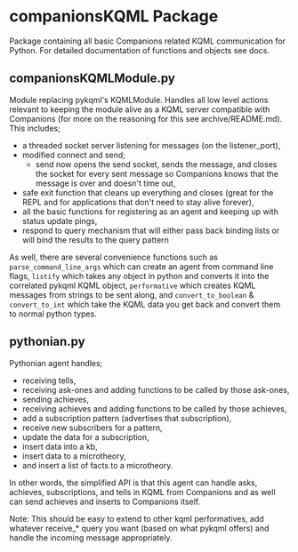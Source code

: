 # companionsKQML Package

Package containing all basic Companions related KQML communication for Python. For detailed documentation of functions and objects see docs.

## companionsKQMLModule.py

Module replacing pykqml's KQMLModule. Handles all low level actions relevant to keeping the module alive as a KQML server compatible with Companions (for more on the reasoning for this see archive/README.md). This includes;
* a threaded socket server listening for messages (on the listener_port),
* modified connect and send;
  * send now opens the send socket, sends the message, and closes the socket for every sent message so Companions knows that the message is over and doesn't time out,
* safe exit function that cleans up everything and closes (great for the REPL and for applications that don't need to stay alive forever),
* all the basic functions for registering as an agent and keeping up with status update pings,
* respond to query mechanism that will either pass back binding lists or will bind the results to the query pattern

As well, there are several convenience functions such as `parse_command_line_args` which can create an agent from command line flags, `listify` which takes any object in python and converts it into the correlated pykqml KQML object, `performative` which creates KQML messages from strings to be sent along, and `convert_to_boolean` & `convert_to_int` which take the KQML data you get back and convert them to normal python types.

## pythonian.py

Pythonian agent handles;
* receiving tells,
* receiving ask-ones and adding functions to be called by those ask-ones,
* sending achieves,
* receiving achieves and adding functions to be called by those achieves,
* add a subscription pattern (advertises that subscription),
* receive new subscribers for a pattern,
* update the data for a subscription,
* insert data into a kb,
* insert data to a microtheory,
* and insert a list of facts to a microtheory.

In other words, the simplified API is that this agent can handle asks, achieves, subscriptions, and tells in KQML from Companions and as well can send achieves and inserts to Companions itself.

Note: This should be easy to extend to other kqml performatives, add whatever receive_* query you want (based on what pykqml offers) and handle the incoming message appropriately.
